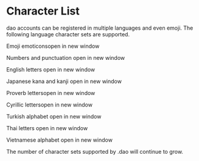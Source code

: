 # Character List

dao accounts can be registered in multiple languages and even emoji. The following language character sets are supported.

Emoji emoticonsopen in new window

Numbers and punctuation open in new window

English letters open in new window

Japanese kana and kanji open in new window

Proverb lettersopen in new window

Cyrillic lettersopen in new window

Turkish alphabet open in new window

Thai letters open in new window

Vietnamese alphabet open in new window

The number of character sets supported by .dao will continue to grow.
